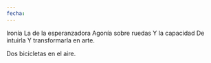 ```yaml
---
fecha:
---
```

Ironía 
La de la esperanzadora
Agonía sobre ruedas
Y la capacidad
De intuirla
Y transformarla en arte.

Dos bicicletas en el aire.